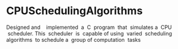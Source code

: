 # CPUSchedulingAlgorithms
Designed and    implemented  a  C  program  that  simulates a  CPU  scheduler. This  scheduler  is  capable of using  varied  scheduling  algorithms  to schedule a  group of computation  tasks

